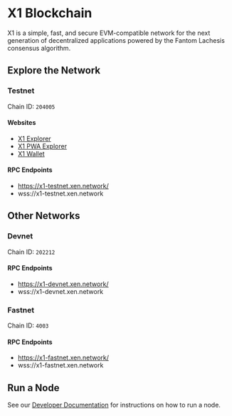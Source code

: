 # X1 Blockchain

X1 is a simple, fast, and secure EVM-compatible network for the next generation of decentralized applications powered by the Fantom Lachesis consensus algorithm.

## Explore the Network

### Testnet

Chain ID: `204005`

#### Websites

- [X1 Explorer](https://explorer.x1-testnet.xen.network)
- [X1 PWA Explorer](https://pwa-explorer.x1-testnet.xen.network)
- [X1 Wallet](https://wallet.x1-testnet.xen.network)

#### RPC Endpoints

- https://x1-testnet.xen.network/
- wss://x1-testnet.xen.network

## Other Networks

### Devnet

Chain ID: `202212`

#### RPC Endpoints

- https://x1-devnet.xen.network/
- wss://x1-devnet.xen.network

### Fastnet

Chain ID: `4003`

#### RPC Endpoints

- https://x1-fastnet.xen.network/
- wss://x1-fastnet.xen.network

## Run a Node

See our [Developer Documentation](./developer/) for instructions on how to run a node.
